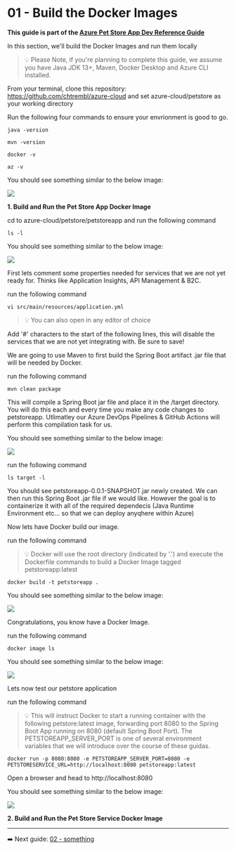 # 01 - Build the Docker Images
__This guide is part of the [Azure Pet Store App Dev Reference Guide](../README.md)__

In this section, we'll build the Docker Images and run them locally

> 💡 Please Note, if you're planning to complete this guide, we assume you have Java JDK 13+, Maven, Docker Desktop and Azure CLI installed.

From your terminal, clone this repository: https://github.com/chtrembl/azure-cloud and set azure-cloud/petstore as your working directory

Run the following four commands to ensure your envrionment is good to go. 

```java -version```

```mvn -version```

```docker -v```

```az -v```

You should see something similar to the below image:

![](images/prereq_check.png)

**1. Build and Run the Pet Store App Docker Image**

cd to azure-cloud/petstore/petstoreapp and run the following command

```ls -l``` 

You should see something similar to the below image:

![](images/petstoreapp_ls.png)

First lets comment some properties needed for services that we are not yet ready for. Thinks like Application Insights, API Management & B2C.

run the following command

```vi src/main/resources/application.yml```

> 💡 You can also open in any editor of choice

Add '#' characters to the start of the following lines, this will disable the services that we are not yet integrating with. Be sure to save!

We are going to use Maven to first build the Spring Boot artifact .jar file that will be needed by Docker.

run the following command

```mvn clean package``` 

This will compile a Spring Boot jar file and place it in the /target directory. You will do this each and every time you make any code changes to petstoreapp. Utlimatley our Azure DevOps Pipelines & GitHub Actions will perform this compilation task for us.

You should see something similar to the below image:

![](images/petstoreapp_target_ls.png)

run the following command 

```ls target -l``` 

You should see petstoreapp-0.0.1-SNAPSHOT.jar newly created. We can then run this Spring Boot .jar file if we would like. However the goal is to containerize it with all of the required dependecis (Java Runtime Environment etc... so that we can deploy anyqhere within Azure)

Now lets have Docker build our image.

run the following command 
> 💡 Docker will use the root directory (indicated by '.') and execute the Dockerfile commands to build a Docker Image tagged petstoreapp:latest

```docker build -t petstoreapp .``` 

You should see something similar to the below image:

![](images/petstoreapp_docker_build.png)

Congratulations, you know have a Docker Image.

run the following command 

```docker image ls``` 

You should see something similar to the below image:

![](images/petstoreapp_docker_image_ls.png)

Lets now test our petstore application

run the following command
> 💡 This will instruct Docker to start a running container with the following petstore:latest image, forwarding port 8080 to the Spring Boot App running on 8080 (default Spring Boot Port). The PETSTOREAPP_SERVER_PORT is one of several environment variables that we will introduce over the course of these guidas.

```docker run -p 8080:8080 -e PETSTOREAPP_SERVER_PORT=8080 -e PETSTORESERVICE_URL=http://localhost:8080 petstoreapp:latest```

Open a browser and head to http://localhost:8080

You should see something similar to the below image:

![](images/petstoreapp_runtime_view.png)

**2. Build and Run the Pet Store Service Docker Image**

---
➡️ Next guide: [02 - something](../02-something/README.md)